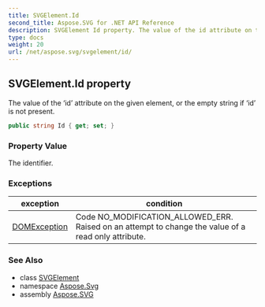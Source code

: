 ```yaml
---
title: SVGElement.Id
second_title: Aspose.SVG for .NET API Reference
description: SVGElement Id property. The value of the id attribute on the given element or the empty string if id is not present
type: docs
weight: 20
url: /net/aspose.svg/svgelement/id/
---
```

## SVGElement.Id property

The value of the ‘id’ attribute on the given element, or the empty string if ‘id’ is not present.

```csharp
public string Id { get; set; }
```

### Property Value

The identifier.

### Exceptions

| exception | condition |
| --- | --- |
| [DOMException](../../../aspose.svg.dom/domexception/) | Code NO_MODIFICATION_ALLOWED_ERR. Raised on an attempt to change the value of a read only attribute. |

### See Also

* class [SVGElement](../)
* namespace [Aspose.Svg](../../../aspose.svg/)
* assembly [Aspose.SVG](../../../)
